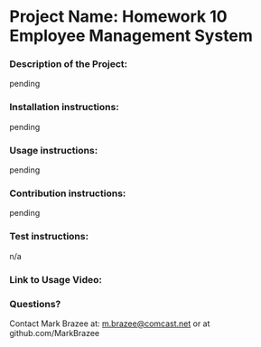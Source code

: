 
# Project Name: Homework 10 Employee Management System

### Description of the Project: 

pending

### Installation instructions: 

pending

### Usage instructions: 

pending

### Contribution instructions: 

pending

### Test instructions: 

n/a

### Link to Usage Video:



### Questions? 

Contact Mark Brazee at: m.brazee@comcast.net or at github.com/MarkBrazee

